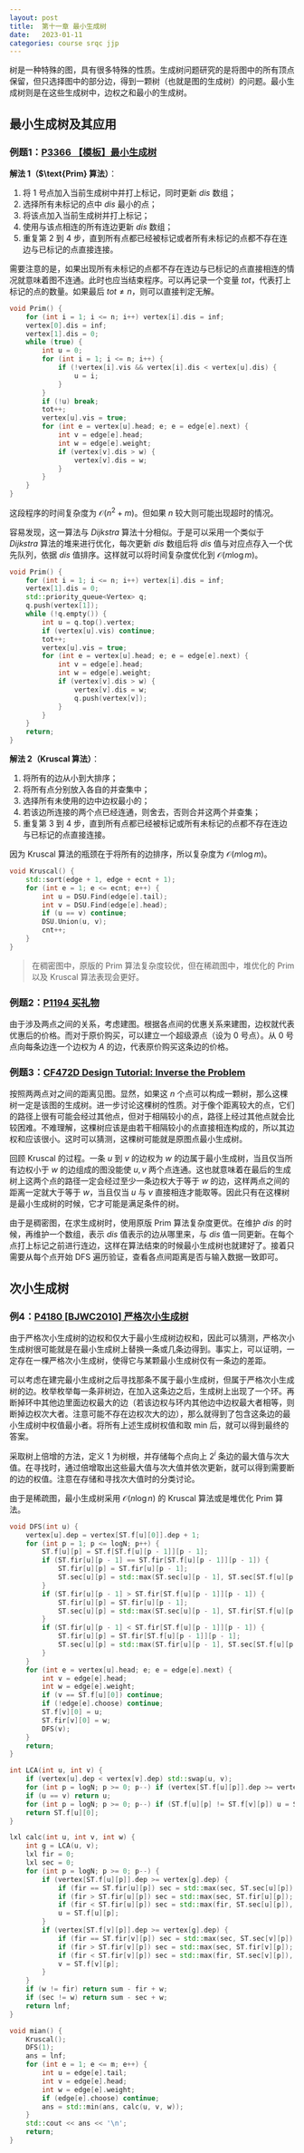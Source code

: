 ```yaml
---
layout: post
title:  第十一章 最小生成树
date:   2023-01-11
categories: course srqc jjp
---
```


树是一种特殊的图，具有很多特殊的性质。生成树问题研究的是将图中的所有顶点保留，但只选择图中的部分边，得到一颗树（也就是图的生成树）的问题。最小生成树则是在这些生成树中，边权之和最小的生成树。

## 最小生成树及其应用

### 例题1：[P3366 【模板】最小生成树](https://www.luogu.com.cn/problem/P3366)

**解法 $1$（$\text{Prim} 算法）**：

1. 将 $1$ 号点加入当前生成树中并打上标记，同时更新 $dis$ 数组；
2. 选择所有未标记的点中 $dis$ 最小的点；
3. 将该点加入当前生成树并打上标记；
4. 使用与该点相连的所有连边更新 $dis$ 数组；
5. 重复第 $2$ 到 $4$ 步，直到所有点都已经被标记或者所有未标记的点都不存在连边与已标记的点直接连接。

需要注意的是，如果出现所有未标记的点都不存在连边与已标记的点直接相连的情况就意味着图不连通。此时也应当结束程序。可以再记录一个变量 $tot$，代表打上标记的点的数量。如果最后 $tot \neq n$，则可以直接判定无解。

```cpp
void Prim() {
    for (int i = 1; i <= n; i++) vertex[i].dis = inf;
    vertex[0].dis = inf;
    vertex[1].dis = 0;
    while (true) {
        int u = 0;
        for (int i = 1; i <= n; i++) {
            if (!vertex[i].vis && vertex[i].dis < vertex[u].dis) {
                u = i;
            }
        }
        if (!u) break;
        tot++;
        vertex[u].vis = true;
        for (int e = vertex[u].head; e; e = edge[e].next) {
            int v = edge[e].head;
            int w = edge[e].weight;
            if (vertex[v].dis > w) {
                vertex[v].dis = w;
            }
        }
    }
}
```

这段程序的时间复杂度为 $\mathcal O(n^2 + m)$。但如果 $n$ 较大则可能出现超时的情况。

容易发现，这一算法与 $Dijkstra$ 算法十分相似。于是可以采用一个类似于 $Dijkstra$ 算法的堆来进行优化，每次更新 $dis$ 数组后将 $dis$ 值与对应点存入一个优先队列，依据 $dis$ 值排序。这样就可以将时间复杂度优化到 $\mathcal O(m \log m)$。

```cpp
void Prim() {
    for (int i = 1; i <= n; i++) vertex[i].dis = inf;
    vertex[1].dis = 0;
    std::priority_queue<Vertex> q;
    q.push(vertex[1]);
    while (!q.empty()) {
        int u = q.top().vertex;
        if (vertex[u].vis) continue;
        tot++;
        vertex[u].vis = true;
        for (int e = vertex[u].head; e; e = edge[e].next) {
            int v = edge[e].head;
            int w = edge[e].weight;
            if (vertex[v].dis > w) {
                vertex[v].dis = w;
                q.push(vertex[v]);
            }
        }
    }
    return;
}
```

**解法 $2$（$\text{Kruscal}$ 算法）**：

1. 将所有的边从小到大排序；
2. 将所有点分别放入各自的并查集中；
3. 选择所有未使用的边中边权最小的；
4. 若该边所连接的两个点已经连通，则舍去，否则合并这两个并查集；
5. 重复第 $3$ 到 $4$ 步，直到所有点都已经被标记或所有未标记的点都不存在连边与已标记的点直接连接。

因为 $\text{Kruscal}$ 算法的瓶颈在于将所有的边排序，所以复杂度为 $\mathcal O(m \log m)$。

```cpp
void Kruscal() {
    std::sort(edge + 1, edge + ecnt + 1);
    for (int e = 1; e <= ecnt; e++) {
        int u = DSU.Find(edge[e].tail);
        int v = DSU.Find(edge[e].head);
        if (u == v) continue;
        DSU.Union(u, v);
        cnt++;
    }
}
```

> 在稠密图中，原版的 $\text{Prim}$ 算法复杂度较优，但在稀疏图中，堆优化的 $\text{Prim}$ 以及 $\text{Kruscal}$ 算法表现会更好。

### 例题2：[P1194 买礼物](https://www.luogu.com.cn/problem/P1194)

由于涉及两点之间的关系，考虑建图。根据各点间的优惠关系来建图，边权就代表优惠后的价格。而对于原价购买，可以建立一个超级源点（设为 $0$ 号点）。从 $0$ 号点向每条边连一个边权为 $A$ 的边，代表原价购买这条边的价格。

### 例题3：[CF472D Design Tutorial: Inverse the Problem](https://www.luogu.com.cn/problem/CF472D)

按照两两点对之间的距离见图。显然，如果这 $n$ 个点可以构成一颗树，那么这棵树一定是该图的生成树。进一步讨论这棵树的性质。对于像个距离较大的点，它们的路径上很有可能会经过其他点，但对于相隔较小的点，路径上经过其他点就会比较困难。不难理解，这棵树应该是由若干相隔较小的点直接相连构成的，所以其边权和应该很小。这时可以猜测，这棵树可能就是原图点最小生成树。

回顾 $\text{Kruscal}$ 的过程。一条 $u$ 到 $v$ 的边权为 $w$ 的边属于最小生成树，当且仅当所有边权小于 $w$ 的边组成的图没能使 $u, v$ 两个点连通。这也就意味着在最后的生成树上这两个点的路径一定会经过至少一条边权大于等于 $w$ 的边，这样两点之间的距离一定就大于等于 $w$，当且仅当 $u$ 与 $v$ 直接相连才能取等。因此只有在这棵树是最小生成树的时候，它才可能是满足条件的树。

由于是稠密图，在求生成树时，使用原版 $\text{Prim}$ 算法复杂度更优。在维护 $dis$ 的时候，再维护一个数组，表示 $dis$ 值表示的边从哪里来，与 $dis$ 值一同更新。在每个点打上标记之前进行连边，这样在算法结束的时候最小生成树也就建好了。接着只需要从每个点开始 $\text{DFS}$ 遍历验证，查看各点间距离是否与输入数据一致即可。

## 次小生成树

### 例4：[P4180 [BJWC2010] 严格次小生成树](https://www.luogu.com.cn/problem/P4180)

由于严格次小生成树的边权和仅大于最小生成树边权和，因此可以猜测，严格次小生成树很可能就是在最小生成树上替换一条或几条边得到。事实上，可以证明，一定存在一棵严格次小生成树，使得它与某颗最小生成树仅有一条边的差距。

可以考虑在建完最小生成树之后寻找那条不属于最小生成树，但属于严格次小生成树的边。枚举枚举每一条非树边，在加入这条边之后，生成树上出现了一个环。再断掉环中其他边里面边权最大的边（若该边权与环内其他边中边权最大者相等，则断掉边权次大者。注意可能不存在边权次大的边），那么就得到了包含这条边的最小生成树中权值最小者。将所有上述生成树权值和取 $\text{min}$ 后，就可以得到最终的答案。

采取树上倍增的方法，定义 $1$ 为树根，并存储每个点向上 $2^i$ 条边的最大值与次大值。在寻找时，通过倍增取出这些最大值与次大值并依次更新，就可以得到需要断的边的权值。注意在存储和寻找次大值时的分类讨论。

由于是稀疏图，最小生成树采用 $\mathcal O(n \log n)$ 的 $\text{Kruscal}$ 算法或是堆优化 $\text{Prim}$ 算法。

```cpp
void DFS(int u) {
    vertex[u].dep = vertex[ST.f[u][0]].dep + 1;
    for (int p = 1; p <= logN; p++) {
        ST.f[u][p] = ST.f[ST.f[u][p - 1]][p - 1];
        if (ST.fir[u][p - 1] == ST.fir[ST.f[u][p - 1]][p - 1]) {
            ST.fir[u][p] = ST.fir[u][p - 1];
            ST.sec[u][p] = std::max(ST.sec[u][p - 1], ST.sec[ST.f[u][p - 1]][p - 1]);
        }
        if (ST.fir[u][p - 1] > ST.fir[ST.f[u][p - 1]][p - 1]) {
            ST.fir[u][p] = ST.fir[u][p - 1];
            ST.sec[u][p] = std::max(ST.sec[u][p - 1], ST.fir[ST.f[u][p - 1]][p - 1]);
        }
        if (ST.fir[u][p - 1] < ST.fir[ST.f[u][p - 1]][p - 1]) {
            ST.fir[u][p] = ST.fir[ST.f[u][p - 1]][p - 1];
            ST.sec[u][p] = std::max(ST.fir[u][p - 1], ST.sec[ST.f[u][p - 1]][p - 1]);
        }
    }
    for (int e = vertex[u].head; e; e = edge[e].next) {
        int v = edge[e].head;
        int w = edge[e].weight;
        if (v == ST.f[u][0]) continue;
        if (!edge[e].choose) continue;
        ST.f[v][0] = u;
        ST.fir[v][0] = w;
        DFS(v);
    }
    return;
}

int LCA(int u, int v) {
    if (vertex[u].dep < vertex[v].dep) std::swap(u, v);
    for (int p = logN; p >= 0; p--) if (vertex[ST.f[u][p]].dep >= vertex[v].dep) u = ST.f[u][p];
    if (u == v) return u;
    for (int p = logN; p >= 0; p--) if (ST.f[u][p] != ST.f[v][p]) u = ST.f[u][p], v = ST.f[v][p];
    return ST.f[u][0];
}

lxl calc(int u, int v, int w) {
    int g = LCA(u, v);
    lxl fir = 0;
    lxl sec = 0;
    for (int p = logN; p >= 0; p--) {
        if (vertex[ST.f[u][p]].dep >= vertex[g].dep) {
            if (fir == ST.fir[u][p]) sec = std::max(sec, ST.sec[u][p]);
            if (fir > ST.fir[u][p]) sec = std::max(sec, ST.fir[u][p]);
            if (fir < ST.fir[u][p]) sec = std::max(fir, ST.sec[u][p]), fir = ST.fir[u][p];
            u = ST.f[u][p];
        }
        if (vertex[ST.f[v][p]].dep >= vertex[g].dep) {
            if (fir == ST.fir[v][p]) sec = std::max(sec, ST.sec[v][p]);
            if (fir > ST.fir[v][p]) sec = std::max(sec, ST.fir[v][p]);
            if (fir < ST.fir[v][p]) sec = std::max(fir, ST.sec[v][p]), fir = ST.fir[v][p];
            v = ST.f[v][p];
        }
    }
    if (w != fir) return sum - fir + w;
    if (sec != w) return sum - sec + w;
    return lnf;
}

void mian() {
    Kruscal();
    DFS(1);
    ans = lnf;
    for (int e = 1; e <= m; e++) {
        int u = edge[e].tail;
        int v = edge[e].head;
        int w = edge[e].weight;
        if (edge[e].choose) continue;
        ans = std::min(ans, calc(u, v, w));
    }
    std::cout << ans << '\n';
    return;
}
```